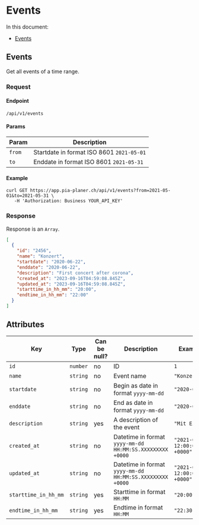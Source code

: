 # Events

In this document:

- [Events](#2-events)

## Events

Get all events of a time range.

### Request

#### Endpoint

```
/api/v1/events
```

#### Params

| Param  | Description                               |
| ------ | ----------------------------------------- |
| `from` | Startdate in format ISO 8601 `2021-05-01` |
| `to`   | Enddate in format ISO 8601 `2021-05-31`   |

#### Example

```
curl GET https://app.pia-planer.ch/api/v1/events?from=2021-05-01&to=2021-05-31 \
   -H 'Authorization: Business YOUR_API_KEY'
```

### Response

Response is an `Array`.

```json
[
  {
    "id": "2456",
    "name": "Konzert",
    "startdate": "2020-06-22",
    "enddate": "2020-06-22",
    "description": "First concert after corona",
    "created_at": "2023-09-16T04:59:08.845Z",
    "updated_at": "2023-09-16T04:59:08.845Z",
    "starttime_in_hh_mm": "20:00",
    "endtime_in_hh_mm": "22:00"
  }
]
```

## Attributes

| Key                  | Type     | Can be null? | Description                                              | Example values                          |
| -------------------- | -------- | ------------ | -------------------------------------------------------- | --------------------------------------- |
| `id`                 | `number` | no           | ID                                                       | `1`                                     |
| `name`               | `string` | no           | Event name                                               | `"Konzert"`                             |
| `startdate`          | `string` | no           | Begin as date in format `yyyy-mm-dd`                     | `"2020-06-22"`                          |
| `enddate`            | `string` | no           | End as date in format `yyyy-mm-dd`                       | `"2020-06-22"`                          |
| `description`        | `string` | yes          | A description of the event                               | `"Mit Eintritt"`                        |
| `created_at`         | `string` | no           | Datetime in format `yyyy-mm-dd HH:MM:SS.XXXXXXXXX +0000` | `"2021-04-19 12:00:00.000000000 +0000"` |
| `updated_at`         | `string` | no           | Datetime in format `yyyy-mm-dd HH:MM:SS.XXXXXXXXX +0000` | `"2021-04-19 12:00:00.000000000 +0000"` |
| `starttime_in_hh_mm` | `string` | yes          | Starttime in format `HH:MM`                              | `"20:00"`                               |
| `endtime_in_hh_mm`   | `string` | yes          | Endtime in format `HH:MM`                                | `"22:30"`                               |
